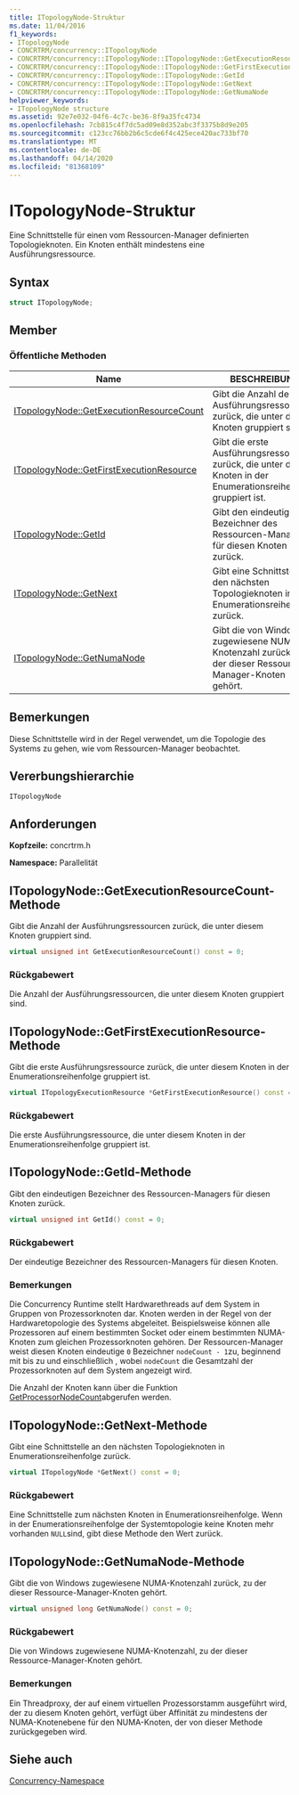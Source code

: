 ```yaml
---
title: ITopologyNode-Struktur
ms.date: 11/04/2016
f1_keywords:
- ITopologyNode
- CONCRTRM/concurrency::ITopologyNode
- CONCRTRM/concurrency::ITopologyNode::ITopologyNode::GetExecutionResourceCount
- CONCRTRM/concurrency::ITopologyNode::ITopologyNode::GetFirstExecutionResource
- CONCRTRM/concurrency::ITopologyNode::ITopologyNode::GetId
- CONCRTRM/concurrency::ITopologyNode::ITopologyNode::GetNext
- CONCRTRM/concurrency::ITopologyNode::ITopologyNode::GetNumaNode
helpviewer_keywords:
- ITopologyNode structure
ms.assetid: 92e7e032-04f6-4c7c-be36-8f9a35fc4734
ms.openlocfilehash: 7cb815c4f7dc5ad09e8d352abc3f3375b8d9e205
ms.sourcegitcommit: c123cc76bb2b6c5cde6f4c425ece420ac733bf70
ms.translationtype: MT
ms.contentlocale: de-DE
ms.lasthandoff: 04/14/2020
ms.locfileid: "81368109"
---
```

# <a name="itopologynode-structure"></a>ITopologyNode-Struktur

Eine Schnittstelle für einen vom Ressourcen-Manager definierten Topologieknoten. Ein Knoten enthält mindestens eine Ausführungsressource.

## <a name="syntax"></a>Syntax

```cpp
struct ITopologyNode;
```

## <a name="members"></a>Member

### <a name="public-methods"></a>Öffentliche Methoden

|Name|BESCHREIBUNG|
|----------|-----------------|
|[ITopologyNode::GetExecutionResourceCount](#getexecutionresourcecount)|Gibt die Anzahl der Ausführungsressourcen zurück, die unter diesem Knoten gruppiert sind.|
|[ITopologyNode::GetFirstExecutionResource](#getfirstexecutionresource)|Gibt die erste Ausführungsressource zurück, die unter diesem Knoten in der Enumerationsreihenfolge gruppiert ist.|
|[ITopologyNode::GetId](#getid)|Gibt den eindeutigen Bezeichner des Ressourcen-Managers für diesen Knoten zurück.|
|[ITopologyNode::GetNext](#getnext)|Gibt eine Schnittstelle an den nächsten Topologieknoten in Enumerationsreihenfolge zurück.|
|[ITopologyNode::GetNumaNode](#getnumanode)|Gibt die von Windows zugewiesene NUMA-Knotenzahl zurück, zu der dieser Ressource-Manager-Knoten gehört.|

## <a name="remarks"></a>Bemerkungen

Diese Schnittstelle wird in der Regel verwendet, um die Topologie des Systems zu gehen, wie vom Ressourcen-Manager beobachtet.

## <a name="inheritance-hierarchy"></a>Vererbungshierarchie

`ITopologyNode`

## <a name="requirements"></a>Anforderungen

**Kopfzeile:** concrtrm.h

**Namespace:** Parallelität

## <a name="itopologynodegetexecutionresourcecount-method"></a><a name="getexecutionresourcecount"></a>ITopologyNode::GetExecutionResourceCount-Methode

Gibt die Anzahl der Ausführungsressourcen zurück, die unter diesem Knoten gruppiert sind.

```cpp
virtual unsigned int GetExecutionResourceCount() const = 0;
```

### <a name="return-value"></a>Rückgabewert

Die Anzahl der Ausführungsressourcen, die unter diesem Knoten gruppiert sind.

## <a name="itopologynodegetfirstexecutionresource-method"></a><a name="getfirstexecutionresource"></a>ITopologyNode::GetFirstExecutionResource-Methode

Gibt die erste Ausführungsressource zurück, die unter diesem Knoten in der Enumerationsreihenfolge gruppiert ist.

```cpp
virtual ITopologyExecutionResource *GetFirstExecutionResource() const = 0;
```

### <a name="return-value"></a>Rückgabewert

Die erste Ausführungsressource, die unter diesem Knoten in der Enumerationsreihenfolge gruppiert ist.

## <a name="itopologynodegetid-method"></a><a name="getid"></a>ITopologyNode::GetId-Methode

Gibt den eindeutigen Bezeichner des Ressourcen-Managers für diesen Knoten zurück.

```cpp
virtual unsigned int GetId() const = 0;
```

### <a name="return-value"></a>Rückgabewert

Der eindeutige Bezeichner des Ressourcen-Managers für diesen Knoten.

### <a name="remarks"></a>Bemerkungen

Die Concurrency Runtime stellt Hardwarethreads auf dem System in Gruppen von Prozessorknoten dar. Knoten werden in der Regel von der Hardwaretopologie des Systems abgeleitet. Beispielsweise können alle Prozessoren auf einem bestimmten Socket oder einem bestimmten NUMA-Knoten zum gleichen Prozessorknoten gehören. Der Ressourcen-Manager weist diesen Knoten eindeutige `0` Bezeichner `nodeCount - 1`zu, beginnend mit bis zu und einschließlich , wobei `nodeCount` die Gesamtzahl der Prozessorknoten auf dem System angezeigt wird.

Die Anzahl der Knoten kann über die Funktion [GetProcessorNodeCount](concurrency-namespace-functions.md)abgerufen werden.

## <a name="itopologynodegetnext-method"></a><a name="getnext"></a>ITopologyNode::GetNext-Methode

Gibt eine Schnittstelle an den nächsten Topologieknoten in Enumerationsreihenfolge zurück.

```cpp
virtual ITopologyNode *GetNext() const = 0;
```

### <a name="return-value"></a>Rückgabewert

Eine Schnittstelle zum nächsten Knoten in Enumerationsreihenfolge. Wenn in der Enumerationsreihenfolge der Systemtopologie keine Knoten mehr vorhanden `NULL`sind, gibt diese Methode den Wert zurück.

## <a name="itopologynodegetnumanode-method"></a><a name="getnumanode"></a>ITopologyNode::GetNumaNode-Methode

Gibt die von Windows zugewiesene NUMA-Knotenzahl zurück, zu der dieser Ressource-Manager-Knoten gehört.

```cpp
virtual unsigned long GetNumaNode() const = 0;
```

### <a name="return-value"></a>Rückgabewert

Die von Windows zugewiesene NUMA-Knotenzahl, zu der dieser Ressource-Manager-Knoten gehört.

### <a name="remarks"></a>Bemerkungen

Ein Threadproxy, der auf einem virtuellen Prozessorstamm ausgeführt wird, der zu diesem Knoten gehört, verfügt über Affinität zu mindestens der NUMA-Knotenebene für den NUMA-Knoten, der von dieser Methode zurückgegeben wird.

## <a name="see-also"></a>Siehe auch

[Concurrency-Namespace](concurrency-namespace.md)

